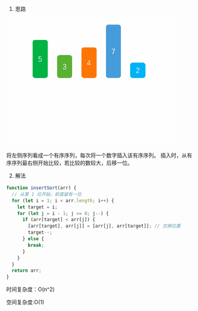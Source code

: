 1. 思路

<img src="./imgs/insertSort.gif" />

将左侧序列看成一个有序序列，每次将一个数字插入该有序序列。
插入时，从有序序列最右侧开始比较，若比较的数较大，后移一位。

2. 解法

```js
function insertSort(arr) {
  // 从第 1 位开始，前面留有一位
  for (let i = 1; i < arr.length; i++) {
    let target = i;
    for (let j = i - 1; j >= 0; j--) {
      if (arr[target] < arr[j]) {
        [arr[target], arr[j]] = [arr[j], arr[target]]; // 交换位置
        target--;
      } else {
        break;
      }
    }
  }
  return arr;
}
```

时间复杂度：O(n^2)

空间复杂度:O(1)
